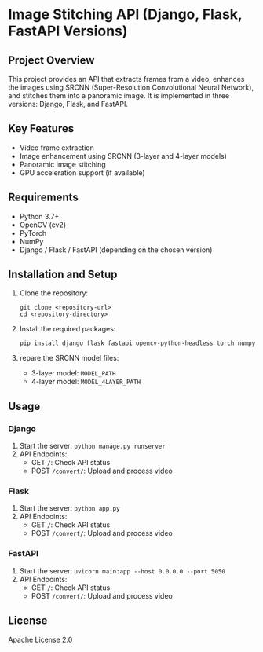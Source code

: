 # Image Stitching API (Django, Flask, FastAPI Versions)

## Project Overview
This project provides an API that extracts frames from a video, enhances the images using SRCNN (Super-Resolution Convolutional Neural Network), and stitches them into a panoramic image. It is implemented in three versions: Django, Flask, and FastAPI.

## Key Features
- Video frame extraction
- Image enhancement using SRCNN (3-layer and 4-layer models)
- Panoramic image stitching
- GPU acceleration support (if available)

## Requirements
- Python 3.7+
- OpenCV (cv2)
- PyTorch
- NumPy
- Django / Flask / FastAPI (depending on the chosen version)

## Installation and Setup
1. Clone the repository:
   ```
   git clone <repository-url>
   cd <repository-directory>
   ```

2. Install the required packages:
   ```
   pip install django flask fastapi opencv-python-headless torch numpy
   ```

3. repare the SRCNN model files:
   - 3-layer model: `MODEL_PATH`
   - 4-layer model: `MODEL_4LAYER_PATH`

## Usage
### Django
1. Start the server: `python manage.py runserver`
2. API Endpoints:
   - GET `/`: Check API status
   - POST `/convert/`: Upload and process video

### Flask
1. Start the server: `python app.py`
2. API Endpoints:
   - GET `/`: Check API status
   - POST `/convert/`: Upload and process video

### FastAPI
1. Start the server: `uvicorn main:app --host 0.0.0.0 --port 5050`
2. API Endpoints:
   - GET `/`: Check API status
   - POST `/convert/`: Upload and process video

## License
Apache License 2.0

